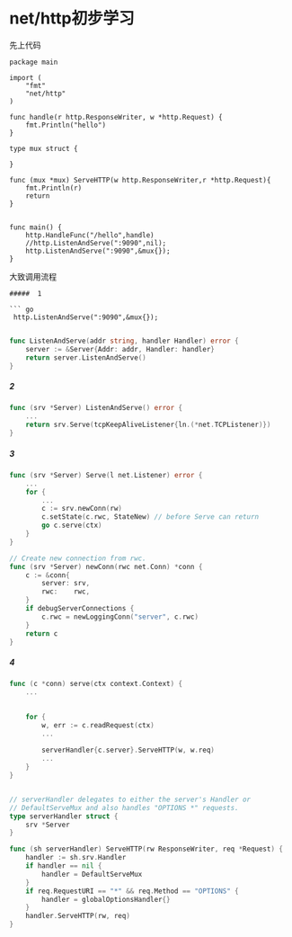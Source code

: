 # net/http初步学习

先上代码

```text
package main

import (
	"fmt"
	"net/http"
)

func handle(r http.ResponseWriter, w *http.Request) {
	fmt.Println("hello")
}

type mux struct {

}

func (mux *mux) ServeHTTP(w http.ResponseWriter,r *http.Request){
	fmt.Println(r)
	return
}


func main() {
	http.HandleFunc("/hello",handle)
	//http.ListenAndServe(":9090",nil);
	http.ListenAndServe(":9090",&mux{});
}
```

大致调用流程

```text
#####  1

``` go
 http.ListenAndServe(":9090",&mux{});


```


``` go 
func ListenAndServe(addr string, handler Handler) error {
	server := &Server{Addr: addr, Handler: handler}
	return server.ListenAndServe()
}
```

#####  2

``` go
func (srv *Server) ListenAndServe() error {
	...
	return srv.Serve(tcpKeepAliveListener{ln.(*net.TCPListener)})
}

```


#####  3 

``` go
func (srv *Server) Serve(l net.Listener) error {
	...
	for {
		...
		c := srv.newConn(rw)
		c.setState(c.rwc, StateNew) // before Serve can return
		go c.serve(ctx)
	}
}

// Create new connection from rwc.
func (srv *Server) newConn(rwc net.Conn) *conn {
	c := &conn{
		server: srv,
		rwc:    rwc,
	}
	if debugServerConnections {
		c.rwc = newLoggingConn("server", c.rwc)
	}
	return c
}

```


#####  4

``` go
func (c *conn) serve(ctx context.Context) {
	...
	

	for {
		w, err := c.readRequest(ctx)
		...
		
		serverHandler{c.server}.ServeHTTP(w, w.req)
		...
	}
}


// serverHandler delegates to either the server's Handler or
// DefaultServeMux and also handles "OPTIONS *" requests.
type serverHandler struct {
	srv *Server
}

func (sh serverHandler) ServeHTTP(rw ResponseWriter, req *Request) {
	handler := sh.srv.Handler
	if handler == nil {
		handler = DefaultServeMux
	}
	if req.RequestURI == "*" && req.Method == "OPTIONS" {
		handler = globalOptionsHandler{}
	}
	handler.ServeHTTP(rw, req)
}
``` 
```

